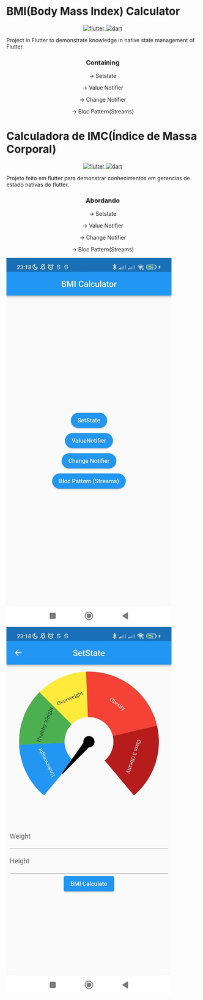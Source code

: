 # BMI(Body Mass Index) Calculator

<p align="center">
<a href="https://flutter.dev" target="_blank" rel="noreferrer"><img src="https://www.vectorlogo.zone/logos/flutterio/flutterio-icon.svg" alt="flutter" width="40" height="40"/></a><a href="https://dart.dev" target="_blank" rel="noreferrer"> <img src="https://www.vectorlogo.zone/logos/dartlang/dartlang-icon.svg" alt="dart" width="40" height="40"/></a>

Project in Flutter to demonstrate knowledge in native state management of Flutter.


<h3 align="center">Containing </h2>
<p align="center">
-> Setstate
<p align="center">
-> Value Notifier
<p align="center">
-> Change Notifier
<p align="center">
-> Bloc Pattern(Streams)

<p>


# Calculadora de IMC(Índice de Massa Corporal)

<p align="center">
<a href="https://flutter.dev" target="_blank" rel="noreferrer"><img src="https://www.vectorlogo.zone/logos/flutterio/flutterio-icon.svg" alt="flutter" width="40" height="40"/>   </a>  <a href="https://dart.dev" target="_blank" rel="noreferrer"> <img src="https://www.vectorlogo.zone/logos/dartlang/dartlang-icon.svg" alt="dart" width="40" height="40"/></a>

Projeto feito em flutter para demonstrar conhecimentos em gerencias de estado nativas do flutter.

<h3 align="center">Abordando </h2>
<p align="center">
-> Setstate
<p align="center">
-> Value Notifier
<p align="center">
-> Change Notifier
<p align="center">
-> Bloc Pattern(Streams)
<p align="center">

![](/img/01.jpg)
![](/img/02.jpg)
